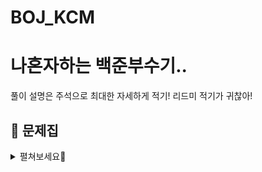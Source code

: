 # BOJ_KCM


# 나혼자하는 백준부수기..
풀이 설명은 주석으로 최대한 자세하게 적기!
리드미 적기가 귀찮아!


## **📕 문제집**

<details>
<summary>펼쳐보세요🤖</summary>
<br>
  
||날짜|알고리즘|출처|문제1|문제2|문제3|문제4|알고리즘설명|
|--|--|--|--|--|--|--|--|--|
|**01**|2023.02.02 ~ 03|구현|백준 |[로봇청소기](https://www.acmicpc.net/problem/14503)|[아기 상어](https://www.acmicpc.net/problem/16236)|[](https://www.acmicpc.net/problem/)|[](https://www.acmicpc.net/problem/)|
